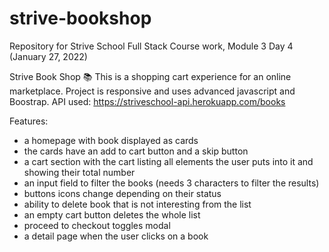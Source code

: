# strive-bookshop
Repository for Strive School Full Stack Course work, Module 3 Day 4 (January 27, 2022)

Strive Book Shop 📚
  This is a shopping cart experience for an online marketplace.
  Project is responsive and uses advanced javascript and Boostrap.
  API used: https://striveschool-api.herokuapp.com/books

Features: 
- a homepage with book displayed as cards
- the cards have an add to cart button and a skip button
- a cart section with the cart listing all elements the user puts into it and showing their total number
- an input field to filter the books (needs 3 characters to filter the results)
- buttons icons change depending on their status
- ability to delete book that is not interesting from the list
- an empty cart button deletes the whole list
- proceed to checkout toggles modal
- a detail page when the user clicks on a book
